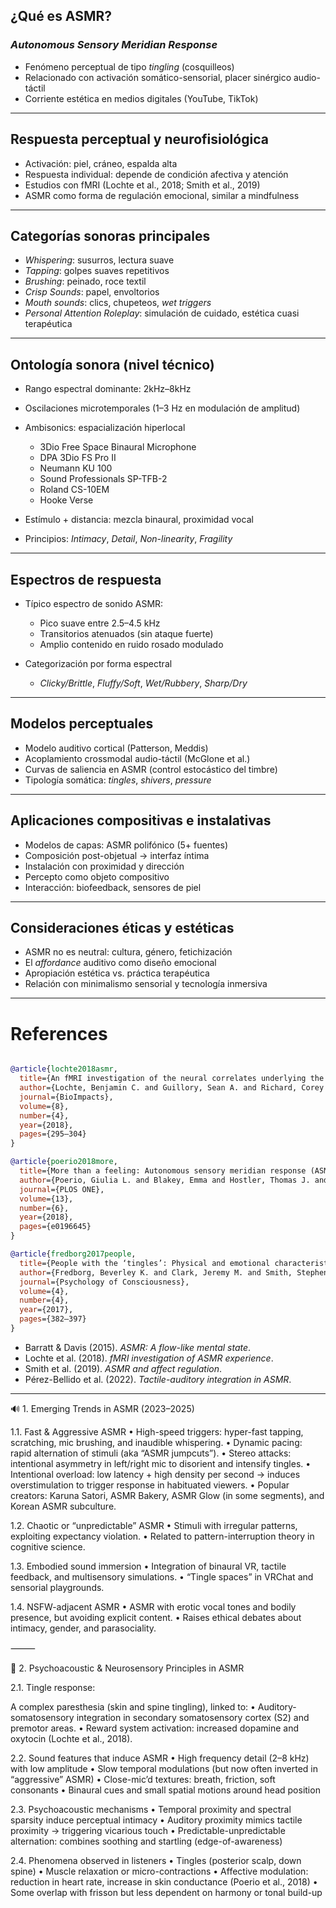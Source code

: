 

## ¿Qué es ASMR?
### ***A**utonomous **S**ensory **M**eridian **R**esponse*

* Fenómeno perceptual de tipo *tingling* (cosquilleos)
* Relacionado con activación somático-sensorial, placer sinérgico audio-táctil
* Corriente estética en medios digitales (YouTube, TikTok)

---

## Respuesta perceptual y neurofisiológica

* Activación: piel, cráneo, espalda alta
* Respuesta individual: depende de condición afectiva y atención
* Estudios con fMRI (Lochte et al., 2018; Smith et al., 2019)
* ASMR como forma de regulación emocional, similar a mindfulness

---

## Categorías sonoras principales

* *Whispering*: susurros, lectura suave
* *Tapping*: golpes suaves repetitivos
* *Brushing*: peinado, roce textil
* *Crisp Sounds*: papel, envoltorios
* *Mouth sounds*: clics, chupeteos, *wet triggers*
* *Personal Attention Roleplay*: simulación de cuidado, estética cuasi terapéutica

---

## Ontología sonora (nivel técnico)

* Rango espectral dominante: 2kHz–8kHz
* Oscilaciones microtemporales (1–3 Hz en modulación de amplitud)
* Ambisonics: espacialización hiperlocal 
	* 3Dio Free Space Binaural Microphone
	* DPA 3Dio FS Pro II 
	* Neumann KU 100
	* Sound Professionals SP-TFB-2
	* Roland CS-10EM 
	* Hooke Verse 

* Estímulo + distancia: mezcla binaural, proximidad vocal
* Principios: *Intimacy*, *Detail*, *Non-linearity*, *Fragility*

---

## Espectros de respuesta

* Típico espectro de sonido ASMR:

  * Pico suave entre 2.5–4.5 kHz
  * Transitorios atenuados (sin ataque fuerte)
  * Amplio contenido en ruido rosado modulado
* Categorización por forma espectral

  * *Clicky/Brittle*, *Fluffy/Soft*, *Wet/Rubbery*, *Sharp/Dry*

---

## Modelos perceptuales

* Modelo auditivo cortical (Patterson, Meddis)
* Acoplamiento crossmodal audio-táctil (McGlone et al.)
* Curvas de saliencia en ASMR (control estocástico del timbre)
* Tipología somática: *tingles*, *shivers*, *pressure*

---

## Aplicaciones compositivas e instalativas

* Modelos de capas: ASMR polifónico (5+ fuentes)
* Composición post-objetual → interfaz íntima
* Instalación con proximidad y dirección
* Percepto como objeto compositivo
* Interacción: biofeedback, sensores de piel

---

## Consideraciones éticas y estéticas

* ASMR no es neutral: cultura, género, fetichización
* El *affordance* auditivo como diseño emocional
* Apropiación estética vs. práctica terapéutica
* Relación con minimalismo sensorial y tecnología inmersiva

---


# References

```bibtex

@article{lochte2018asmr,
  title={An fMRI investigation of the neural correlates underlying the autonomous sensory meridian response (ASMR)},
  author={Lochte, Benjamin C. and Guillory, Sean A. and Richard, Corey A. H. and Kelley, William M.},
  journal={BioImpacts},
  volume={8},
  number={4},
  year={2018},
  pages={295–304}
}

@article{poerio2018more,
  title={More than a feeling: Autonomous sensory meridian response (ASMR) is characterized by reliable changes in affect and physiology},
  author={Poerio, Giulia L. and Blakey, Emma and Hostler, Thomas J. and Veltri, Thomas},
  journal={PLOS ONE},
  volume={13},
  number={6},
  year={2018},
  pages={e0196645}
}

@article{fredborg2017people,
  title={People with the ‘tingles’: Physical and emotional characteristics of ASMR experience},
  author={Fredborg, Beverley K. and Clark, Jeremy M. and Smith, Stephen D.},
  journal={Psychology of Consciousness},
  volume={4},
  number={4},
  year={2017},
  pages={382–397}
}
```






* Barratt & Davis (2015). *ASMR: A flow-like mental state*.
* Lochte et al. (2018). *fMRI investigation of ASMR experience*.
* Smith et al. (2019). *ASMR and affect regulation*.
* Pérez-Bellido et al. (2022). *Tactile-auditory integration in ASMR*.


---


🔊 1. Emerging Trends in ASMR (2023–2025)

1.1. Fast & Aggressive ASMR
	•	High-speed triggers: hyper-fast tapping, scratching, mic brushing, and inaudible whispering.
	•	Dynamic pacing: rapid alternation of stimuli (aka “ASMR jumpcuts”).
	•	Stereo attacks: intentional asymmetry in left/right mic to disorient and intensify tingles.
	•	Intentional overload: low latency + high density per second → induces overstimulation to trigger response in habituated viewers.
	•	Popular creators: Karuna Satori, ASMR Bakery, ASMR Glow (in some segments), and Korean ASMR subculture.

1.2. Chaotic or “unpredictable” ASMR
	•	Stimuli with irregular patterns, exploiting expectancy violation.
	•	Related to pattern-interruption theory in cognitive science.

1.3. Embodied sound immersion
	•	Integration of binaural VR, tactile feedback, and multisensory simulations.
	•	“Tingle spaces” in VRChat and sensorial playgrounds.

1.4. NSFW-adjacent ASMR
	•	ASMR with erotic vocal tones and bodily presence, but avoiding explicit content.
	•	Raises ethical debates about intimacy, gender, and parasociality.

⸻

🧠 2. Psychoacoustic & Neurosensory Principles in ASMR

2.1. Tingle response:

A complex paresthesia (skin and spine tingling), linked to:
	•	Auditory-somatosensory integration in secondary somatosensory cortex (S2) and premotor areas.
	•	Reward system activation: increased dopamine and oxytocin (Lochte et al., 2018).

2.2. Sound features that induce ASMR
	•	High frequency detail (2–8 kHz) with low amplitude
	•	Slow temporal modulations (but now often inverted in “aggressive” ASMR)
	•	Close-mic’d textures: breath, friction, soft consonants
	•	Binaural cues and small spatial motions around head position

2.3. Psychoacoustic mechanisms
	•	Temporal proximity and spectral sparsity induce perceptual intimacy
	•	Auditory proximity mimics tactile proximity → triggering vicarious touch
	•	Predictable-unpredictable alternation: combines soothing and startling (edge-of-awareness)

2.4. Phenomena observed in listeners
	•	Tingles (posterior scalp, down spine)
	•	Muscle relaxation or micro-contractions
	•	Affective modulation: reduction in heart rate, increase in skin conductance (Poerio et al., 2018)
	•	Some overlap with frisson but less dependent on harmony or tonal build-up

